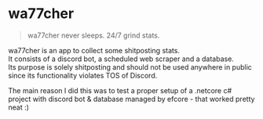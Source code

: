 # wa77cher
> wa77cher never sleeps. 24/7 grind stats.

wa77cher is an app to collect some shitposting stats.   
It consists of a discord bot, a scheduled web scraper and a database.  
Its purpose is solely shitposting and should not be used anywhere in public since its functionality violates TOS of Discord.  

The main reason I did this was to test a proper setup of a .netcore c# project with discord bot & database managed by efcore - that worked pretty neat :)
